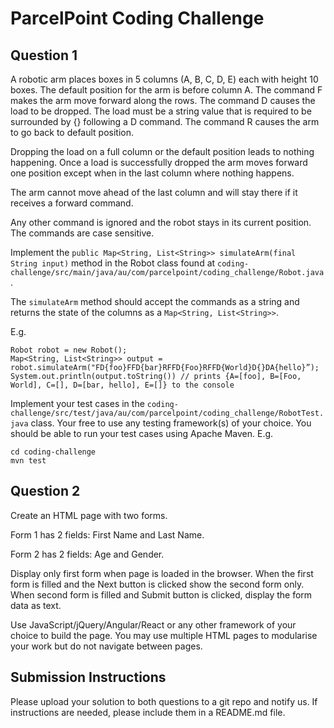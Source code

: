 # ParcelPoint Coding Challenge



## Question 1

A robotic arm places boxes in 5 columns (A, B, C, D, E) each with height 10 boxes. The default position for the arm is before column A. The command F makes the arm move forward along the rows. The command D causes the load to be dropped. The load must be a string value that is required to be surrounded by {} following a D command. The command R causes the arm to go back to default position.

Dropping the load on a full column or the default position leads to nothing happening. Once a load is successfully dropped the arm moves forward one position except when in the last column where nothing happens.

The arm cannot move ahead of the last column and will stay there if it receives a forward command.

Any other command is ignored and the robot stays in its current position. The commands are case sensitive.

Implement the ```public Map<String, List<String>> simulateArm(final String input)``` method in the Robot class found at ```coding-challenge/src/main/java/au/com/parcelpoint/coding_challenge/Robot.java``` . 

The ```simulateArm``` method should accept the commands as a string and returns the state of the columns as a ```Map<String, List<String>>```.

E.g.

```
Robot robot = new Robot();
Map<String, List<String>> output = robot.simulateArm("FD{foo}FFD{bar}RFFD{Foo}RFFD{World}D{}DA{hello}”);
System.out.println(output.toString()) // prints {A=[foo], B=[Foo, World], C=[], D=[bar, hello], E=[]} to the console
```

Implement your test cases in the ```coding-challenge/src/test/java/au/com/parcelpoint/coding_challenge/RobotTest.java``` class. Your free to use any testing framework(s) of your choice. You should be able to run your test cases using Apache Maven. E.g.
```
cd coding-challenge
mvn test
```



## Question 2

Create an HTML page with two forms.

Form 1 has 2 fields: First Name and Last Name.

Form 2 has 2 fields: Age and Gender.

Display only first form when page is loaded in the browser. When the first form is filled and the Next button is clicked show the second form only. When second form is filled and Submit button is clicked, display the form data as text.

Use JavaScript/jQuery/Angular/React or any other framework of your choice to build the page. You may use multiple HTML pages to modularise your work but do not navigate between pages.



## Submission Instructions

Please upload your solution to both questions to a git repo and notify us. If instructions are needed, please include them in a README.md file.
